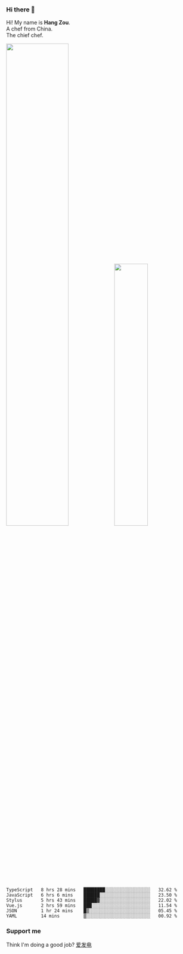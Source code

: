 ### Hi there 👋

Hi! My name is **Hang Zou**.  
A chef from China.  
The chief chef.

<img align="" width="57.5%" src="https://github-readme-stats.vercel.app/api?username=zouhangwithsweet&hide_title=true&hide_border=true&show_icons=true&include_all_commits=true&line_height=21" /><img align="" width="42.4%" src="https://github-readme-stats.vercel.app/api/top-langs/?username=zouhangwithsweet&hide_title=true&hide_border=true&layout=compact" />

<!--START_SECTION:waka-->

```text
TypeScript   8 hrs 28 mins   ████████░░░░░░░░░░░░░░░░░   32.62 %
JavaScript   6 hrs 6 mins    ██████░░░░░░░░░░░░░░░░░░░   23.50 %
Stylus       5 hrs 43 mins   █████▓░░░░░░░░░░░░░░░░░░░   22.02 %
Vue.js       2 hrs 59 mins   ███░░░░░░░░░░░░░░░░░░░░░░   11.54 %
JSON         1 hr 24 mins    █▒░░░░░░░░░░░░░░░░░░░░░░░   05.45 %
YAML         14 mins         ▒░░░░░░░░░░░░░░░░░░░░░░░░   00.92 %
```

<!--END_SECTION:waka-->

### Support me

Think I'm doing a good job? [爱发电](https://afdian.net/@zouhangsweet)
